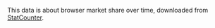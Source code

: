 This data is about browser market share over time, downloaded from [StatCounter](http://gs.statcounter.com/#browser-ww-monthly-200807-201504).
